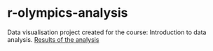 # r-olympics-analysis
Data visualisation project created for the course: Introduction to data analysis. [Results of the analysis](PROJEKT_2_MARCIN_KAPLON.pdf)

